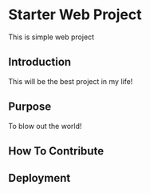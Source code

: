 # Starter Web Project

This is simple web project

## Introduction

This will be the best project in my life!

## Purpose

To blow out the world!

## How To Contribute

## Deployment